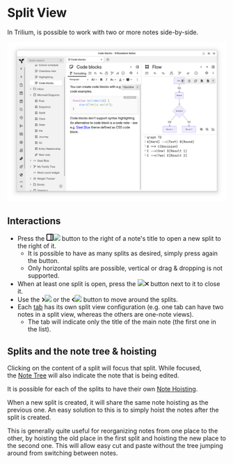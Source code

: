 # Split View
In Trilium, is possible to work with two or more notes side-by-side.

![](Split%20View_2_Split%20View_im.png)

## **Interactions**

*   Press the ![](Split%20View_Split%20View_imag.png)![](https://file+.vscode-resource.vscode-cdn.net/home/elian/UI%20Elements/Split%20View_image.png) button to the right of a note's title to open a new split to the right of it.
    *   It is possible to have as many splits as desired, simply press again the button.
    *   Only horizontal splits are possible, vertical or drag & dropping is not supported.
*   When at least one split is open, press the ![](https://file+.vscode-resource.vscode-cdn.net/home/elian/UI%20Elements/3_Split%20View_image.png)![](Split%20View_3_Split%20View_im.png) button next to it to close it.
*   Use the ![](Split%20View_4_Split%20View_im.png)![](https://file+.vscode-resource.vscode-cdn.net/home/elian/UI%20Elements/4_Split%20View_image.png) or the ![](Split%20View_1_Split%20View_im.png)![](https://file+.vscode-resource.vscode-cdn.net/home/elian/UI%20Elements/1_Split%20View_image.png) button to move around the splits.
*   Each [tab](Tabs.md) has its own split view configuration (e.g. one tab can have two notes in a split view, whereas the others are one-note views).
    *   The tab will indicate only the title of the main note (the first one in the list).

## Splits and the note tree & hoisting

Clicking on the content of a split will focus that split. While focused, the [Note Tree](Note%20Tree.md) will also indicate the note that is being edited.

It is possible for each of the splits to have their own [Note Hoisting](../Navigation/Note%20Hoisting.md).

When a new split is created, it will share the same note hoisting as the previous one. An easy solution to this is to simply hoist the notes after the split is created.

This is generally quite useful for reorganizing notes from one place to the other, by hoisting the old place in the first split and hoisting the new place to the second one. This will allow easy cut and paste without the tree jumping around from switching between notes.